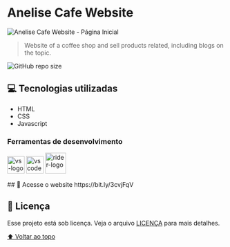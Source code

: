 # Anelise Cafe Website



<img src="./assets/anelise-café-website-folder.png" alt="Anelise Cafe Website - Página Inicial">

> Website of a coffee shop and sell products related, including blogs on the topic.

![GitHub repo size](https://img.shields.io/github/repo-size/SergioLuisCardoso/README-template?style=for-the-badge)

## 💻 Tecnologias utilizadas

* HTML
* CSS
* Javascript


### Ferramentas de desenvolvimento
<p display="inline-block">
  <img width="40" src="https://static.wikia.nocookie.net/logopedia/images/e/ec/Microsoft_Visual_Studio_2022.svg" alt="vs-logo"/>
  <img width="40" src="https://upload.wikimedia.org/wikipedia/commons/thumb/9/9a/Visual_Studio_Code_1.35_icon.svg/2048px-Visual_Studio_Code_1.35_icon.svg.png" alt="vscode-logo"/>
  <img width="48" src="https://resources.jetbrains.com/storage/products/rider/img/meta/rider_logo_300x300.png" alt="rider-logo"/>
</p>
## 🔗 Acesse o website
https://bit.ly/3cvjFqV

## 📝 Licença

Esse projeto está sob licença. Veja o arquivo [LICENÇA](LICENSE.md) para mais detalhes.

[⬆ Voltar ao topo](#anelise-cafe-website)<br>


